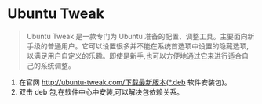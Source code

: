 # Ubuntu Tweak
>Ubuntu Tweak 是一款专门为 Ubuntu 准备的配置、调整工具。主要面向新手级的普通用户。它可以设置很多并不能在系统首选项中设置的隐藏选项,以满足用户自定义的乐趣。即使是新手,也可以方便地通过它来进行适合自己的系统调整。

1. 在官网 http://ubuntu-tweak.com/下载最新版本(*.deb 软件安装包)。
2. 双击 deb 包,在软件中心中安装,可以解决包依赖关系。